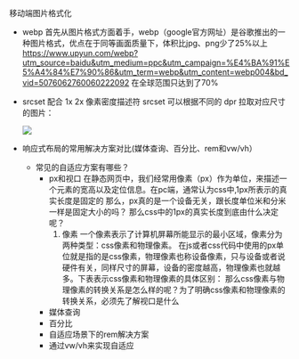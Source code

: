 移动端图片格式化
- webp 
    首先从图片格式方面着手，webp（google官方网址）是谷歌推出的一种图片格式，优点在于同等画面质量下，体积比jpg、png少了25%以上
    https://www.upyun.com/webp?utm_source=baidu&utm_medium=ppc&utm_campaign=%E4%BA%91%E5%A4%84%E7%90%86&utm_term=webp&utm_content=webp004&bd_vid=5076062760060222092
    在全球范围只达到了70%
- srcset 配合 1x 2x 像素密度描述符
    srcset 可以根据不同的 dpr 拉取对应尺寸的图片：
    <div class='illustration'>
        <img src='illustration-small.png'
        srcset='images/illustration-small.png 1x,
                images/illustration-big.png 2x,
                images/illustration-large.png 3x'
        style='max-width: 500px'/>
    </div>

- 响应式布局的常用解决方案对比(媒体查询、百分比、rem和vw/vh）
    - 常见的自适应方案有哪些？
        - px和视口
            在静态网页中，我们经常用像素（px）作为单位，来描述一个元素的宽高以及定位信息。在pc端，通常认为css中,1px所表示的真实长度是固定的
            那么，px真的是一个设备无关，跟长度单位米和分米一样是固定大小的吗？
            那么css中的1px的真实长度到底由什么决定呢？
            1. 像素
                一个像素表示了计算机屏幕所能显示的最小区域，像素分为两种类型：css像素和物理像素。
                在js或者css代码中使用的px单位就是指的是css像素，物理像素也称设备像素，只与设备或者说硬件有关，同样尺寸的屏幕，设备的密度越高，物理像素也就越多。下表表示css像素和物理像素的具体区别：
                那么css像素与物理像素的转换关系是怎么样的呢？为了明确css像素和物理像素的转换关系，必须先了解视口是什么
        - 媒体查询
        - 百分比
        - 自适应场景下的rem解决方案
        - 通过vw/vh来实现自适应

